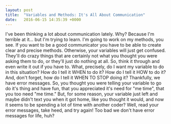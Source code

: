 ```yaml
---
layout: post
title:  "Variables and Methods: It's All About Communication"
date:   2016-06-15 14:35:39 +0000
---
```



I've been thinking a lot about communication lately. Why? Because I'm terrible at it... but I'm trying to learn. I'm going to work on my methods, you see. If you want to be a good communicator you have to be able to create clear and precise methods. Otherwise, your variables will just get confused. They'll do crazy things that are certainly not what you thought you were asking them to do, or they'll just do nothing at all. So, think it through and even write it out if you have to. What, precisely, do I want my variable to do in this situation? How do I tell it WHEN to do it? How do I tell it HOW to do it? And, don't forget, how do I tell it WHEN TO STOP doing it? Thankfully, we have error messages. So, you thought you were telling your variable to go do it's thing and have fun, that you appreciated it's need for "me time", that you too need "me time." But, for some reason, your variable just left and maybe didn't text you when it got home, like you thought it would, and now it seems to be spending a lot of time with another coder? Well, read your error messages, take heed, and try again! Too bad we don't have error messages for life, huh?
